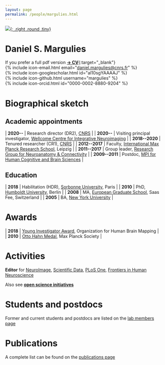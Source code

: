 ```yaml
---
layout: page
permalink: /people/margulies.html
---
```

[![]({{site.baseurl}}/images/Margulies_rooster.jpg){: .right .round .tiny}](margulies.html)
# Daniel S. Margulies  
If you prefer a full pdf version [**→ CV**]({{site.baseurl}}/downloads/people/CV_Margulies.pdf){:target="\_blank"}  
{% include icon-email.html email="daniel.margulies@cnrs.fr" %}  
{% include icon-googlescholar.html id="al10sgYAAAAJ" %}  
{% include icon-github.html username="margulies" %}  
{% include icon-orcid.html id="0000-0002-8880-9204" %}  

# Biographical sketch

## Academic appointments

| **2020--**     |  Research director (DR2), [CNRS] |
| **2020--**     |  Visiting principal investigator, [Wellcome Centre for Integrative Neuroimaging][WIN] |
| **2018--2020** |  Tenured researcher (CR1), [CNRS] |
| **2012--2017** |  Faculty, [International Max Planck Research School][imprs], Leipzig |
| **2011--2017** |  Group leader, [Research Group for Neuroanatomy & Connectivity][nac] |
| **2009--2011** |  Postdoc, [MPI for Human Cognitive and Brain Sciences][mpi] |

## Education

| **2018**       |  Habilitation (HDR), [Sorbonne University], Paris |
| **2010**       |  PhD, [Humboldt University], Berlin |
| **2008**       |  MA, [European Graduate School], Saas Fee, Switzerland |
| **2005**       |  BA, [New York University] |

# Awards

| **2018** | [Young Investigator Award], Organization for Human Brain Mapping |
| **2010** | [Otto Hahn Medal], Max Planck Society |

# Activities

**Editor** for
[NeuroImage],
[Scientific Data],
[PLoS One],
[Frontiers in Human Neuroscience]

Also see [**open science initiatives**](../resources/index.html#open_sci_initiatives)

# Students and postdocs
Former and current students and postdocs are listed on the [lab members page](index.html)  

# Publications
A complete list can be found on the [publications page](../research/publications.html)  

[imprs]:http://imprs-neurocom.mpg.de/imprs/index.html
[nac]:http://www.cbs.mpg.de/former-groups/neuroanatomy-and-connectivity
[mpi]:http://www.cbs.mpg.de/
[WIN]: https://www.win.ox.ac.uk/
[Sorbonne University]:https://www.sorbonne-universite.fr
[Humboldt University]:http://www.hu-berlin.de/
[European Graduate School]:http://www.egs.edu/
[New York University]:http://www.nyu.edu/

[Young Investigator Award]:https://www.humanbrainmapping.org/i4a/pages/index.cfm?pageid=3319
[Otto Hahn Medal]:https://www.mpg.de/prizes/otto-hahn-medal

[NeuroImage]: https://www.journals.elsevier.com/neuroimage
[Scientific Data]: https://www.nature.com/sdata/
[CNRS]: http://cnrs.fr
[Frontiers in Human Neuroscience]: http://journal.frontiersin.org/journal/human-neuroscience
[PLOS One]: http://www.plosone.org/
